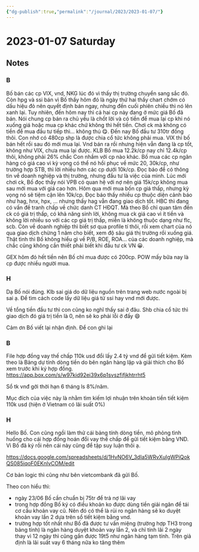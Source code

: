 ```yaml
---
{"dg-publish":true,"permalink":"/journal/2023/2023-01-07/"}
---
```


# 2023-01-07 Saturday

## Notes

### B

Bố bán các cp VIX, vnd, NKG lúc đó vì thấy thị trường chuyển sang sắc đỏ. Còn hpg và ssi bán vì Bố thấy hôm đó là ngày thứ hai thấy chart chớm có dấu hiệu đỏ nên quyết định bán ngay, nhưng đến cuối phiên chiều thì nó lên xanh lại. Tuy nhiên, đến hôm nay thì cả hai cp này đang ở mức giá Bố đã bán. Nói chung cp bán ra chủ yếu là chốt lời và có tiền để mua lại cp khi nó xuống giá hoặc mua cp khác chứ không thì hết tiền. Chơi ck mà không có tiền để mua đầu tư tiếp thì… không thú 😋.
Đến nay Bố đầu tư 310tr đồng thôi. Con nhớ có 480cp shp là được chia cổ tức không phải mua.
VIX thì bố bán hết rồi sau đó mới mua lại.
Vnd bán ra rồi nhưng hiện vẫn đang là cp tốt, không như VIX, chưa mua lại được.
KLB Bố mua 12.2k/cp nay chỉ 12.4k/cp thôi, không phải 26% chắc Con nhầm với cp nào khác.
Bố mua các cp ngân hàng có giá cao vì kỳ vọng có thể nó hồi phục về mức 20, 30k/cp, như trường hợp STB, thì lời nhiều hơn các cp dưới 10k/cp.
Đọc báo để có thông tin về doanh nghiệp và thị trường, nhưng đầu tư là việc của mình.
Lúc mới chơi ck, Bố đọc thấy nói VPB có quan hệ với nợ nên giá 15k/cp không mua sau mới mua với giá cao hơn.
Hôm qua mới mua bốn cp giá thấp, nhưng kỳ vọng nó sẽ tiệm cận lên 10k/cp.
Đọc báo thấy nhiều cp thuộc diện cảnh báo như hag, hnx, hpx, … nhưng thấy hag vẫn đang giao dịch tốt. HBC thì đang có vấn đề tranh chấp về chức danh CT HĐQT.
Mà theo Bố chỉ quan tâm đến ck có giá trị thấp, có khả năng sinh lời, không mua ck giá cao vì ít tiền và không lời nhiều so với các cp giá trị thấp, miễn là không thuộc dạng như flc, scb. Còn về doanh nghiệp thì biết sơ qua profile tí thôi, rồi xem chart của nó qua giao dịch chừng 1 năm cho biết, xem độ sâu giá thị trường rồi xuống giá. Thật tình thì Bố không hiểu gì về P/B, ROE, ROA… của các doanh nghiệp, mà chắc cũng không cần thiết phải biết khi đầu tư ck VN 😀.

GEX hôm đó hết tiền nên Bố chỉ mua được có 200cp.
POW mấy bữa nay là cp được nhiều người mua.

### H

Dạ Bố nói đúng. Klb sai giá do dữ liệu nguồn trên trang web nước ngoài bị sai ạ. Để tìm cách code lấy dữ liệu giá từ ssi hay vnd mới được.

Về tổng tiền đầu tư thì con cũng ko nghĩ thấy sai ở đâu. Shb chia cổ tức thì giao dịch đó giá trị tiền là 0, nên sẽ ko phải lỗi ở đấy 😄

Cảm ơn Bố viết lại nhận định. Để con ghi lại

### B

File hợp đồng vay thế chấp 110k usd đổi lấy 2.4 tỷ vnd để gửi tiết kiệm. Kèm theo là Bảng dự tính dòng tiền do bên ngân hàng lập và giải thích cho Bố xem trước khi ký hợp đồng.
<https://app.box.com/s/w97kid92ei39x6p1svszfifjkhtrrht5>

Sổ tk vnđ gởi thời hạn 6 tháng ls 8%/năm.

Mục đích của việc này là nhằm tìm kiếm lợi nhuận trên khoản tiền tiết kiệm 110k usd (hiện ở Vietnam có lãi suất 0%)

### H

Hello Bố. Con cũng ngồi làm thử cái bảng tính dòng tiền, mô phỏng tình huống cho cái hợp đồng hoán đổi vay thế chấp để gửi tiết kiệm bằng VND. Vì Bố đã ký rồi nên cái này cũng để tập suy luận thôi ạ.

<https://docs.google.com/spreadsheets/d/1HvNO6V_3dIa5WRvXuIgWPiQokQS085iqoF0EKnlvCOM/edit>

Cơ bản logic thì cũng như bên vietcombank đã gửi Bố.

Theo con hiểu thì:
- ngày 23/06 Bố cần chuẩn bị 75tr để trả nợ lãi vay
- trong hợp đồng Bố ký có điều khoản ko được dùng tiền giải ngân để tái cơ cấu khoản vay cũ. Nên đó có thể là rủi ro ngân hàng sẽ ko duyệt khoản vay lần 2 dựa trên sổ tiết kiệm bằng vnd.
- trường hợp tốt nhất như Bố đã được tư vấn miệng (trường hợp TH3 trong bảng tính) là ngân hàng duyệt khoản vay lần 2, và chỉ tính lãi 2 ngày thay vì 12 ngày thì cũng gần được 19t5 như ngân hàng tạm tính. Trên giả định là lãi suất vay 6 tháng nữa ko tăng thêm